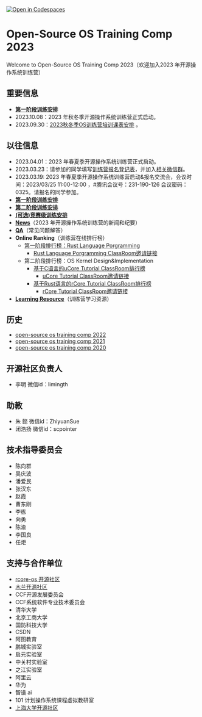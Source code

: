 [![Open in Codespaces](https://classroom.github.com/assets/launch-codespace-2972f46106e565e64193e422d61a12cf1da4916b45550586e14ef0a7c637dd04.svg)](https://classroom.github.com/open-in-codespaces?assignment_repo_id=20252811)
# Open-Source OS Training Comp 2023

Welcome to Open-Source OS Training Comp 2023（欢迎加入2023 年开源操作系统训练营）

## 重要信息
- [**第一阶段训练安排**](./2023-autumn-scheduling-1.md) 
- 2023.10.08：2023 年秋冬季开源操作系统训练营正式启动。
- 2023.09.30：[2023秋冬季OS训练营培训课表安排](https://docs.qq.com/sheet/DUHZ3anNKUW53TXdL?tab=000001) 。

## 以往信息
- 2023.04.01：2023 年春夏季开源操作系统训练营正式启动。
- 2023.03.23：请参加的同学填写[训练营报名登记表](http://chyyyuuu.mikecrm.com/2zxG8dp)，并加入[相关微信群](./2023os2train.jpg)。
- 2023.03.19: 2023 年春夏季开源操作系统训练营启动&报名交流会，会议时间：2023/03/25 11:00-12:00 ，#腾讯会议号：231-190-126 会议密码：0325。请报名的同学参加。
- [**第一阶段训练安排**](./scheduling-1.md) 
- [**第二阶段训练安排**](./scheduling-2.md) 
- [**(可选)竞赛级训练安排**](https://github.com/LearningOS/oscomp-kernel-training)
- [**News**](./news.md)（2023 年开源操作系统训练营的新闻和纪要）
- [**QA**](./QA.md)（常见问题解答）
- **Online Ranking**（训练营在线排行榜）
  - [第一阶段排行榜：Rust Language Porgramming](https://learningos.github.io/rust-rustlings-ranking/)
    -  [Rust Language Porgramming ClassRoom邀请链接](https://classroom.github.com/a/H1iQ2GNX) 
  - 第二阶段排行榜：OS Kernel Design&Implementation
     - [基于C语言的uCore Tutorial ClassRoom排行榜]( https://learningos.github.io/2023S-OS-uCore-Classroom-Rank-list/)
       - [uCore Tutorial ClassRoom邀请链接](https://classroom.github.com/a/5vRW-e_W)
     - [基于Rust语言的rCore Tutorial ClassRoom排行榜]( https://learningos.github.io/2023S-OS-rCore-Classroom-Rank-list/) 
       - [rCore Tutorial ClassRoom邀请链接](https://classroom.github.com/a/AFBsVzHi) 
- [**Learning Resource**](./relatedinfo.md)（训练营学习资源）


## 

## 历史
- [open-source os training comp 2022](https://github.com/LearningOS/rust-based-os-comp2023/tree/comp2022)
- [open-source os training comp 2021](https://github.com/rcore-os/rCore/wiki/os-tutorial-summer-of-code-2021)
- [open-source os training comp 2020](https://github.com/rcore-os/rCore/wiki/os-tutorial-summer-of-code-2020)

## 开源社区负责人
- 李明 微信id：limingth

## 助教
- 朱  懿 微信id：ZhiyuanSue
- 闭浩扬 微信id：scpointer

## 技术指导委员会

- 陈向群
- 吴庆波
- 潘爱民
- 张汉东
- 赵霞
- 曹东刚
- 李栋
- 向勇
- 陈渝
- 李国良
- 任炬

## 支持与合作单位

- [rcore-os 开源社区](https://github.com/rcore-os)
- [木兰开源社区](https://portal.mulanos.cn)
- CCF开源发展委员会
- CCF系统软件专业技术委员会
- 清华大学
- 北京工商大学
- 国防科技大学
- CSDN
- 阿图教育
- 鹏城实验室
- 启元实验室
- 中关村实验室
- 之江实验室
- 阿里云
- 华为
- 智谱 ai
- 101 计划操作系统课程虚拟教研室
- [上海大学开源社区](https://github.com/shuosc/)
